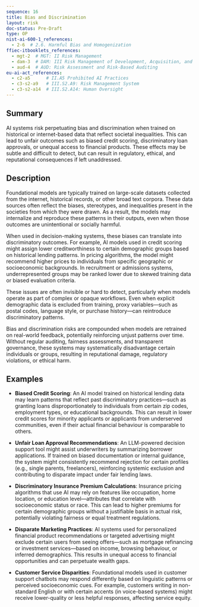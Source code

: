 ```yaml
---
sequence: 16
title: Bias and Discrimination
layout: risk
doc-status: Pre-Draft
type: OP
nist-ai-600-1_references:
  - 2-6  # 2.6. Harmful Bias and Homogenization
ffiec-itbooklets_references:
  - mgt-2  # MGT: II Risk Management
  - dam-3  # DAM: III Risk Management of Development, Acquisition, and Maintenance
  - aud-4  # AUD: Risk Assessment and Risk-Based Auditing
eu-ai-act_references:
  - c2-a5      # II.A5 Prohibited AI Practices
  - c3-s2-a9   # III.S2.A9: Risk Management System
  - c3-s2-a14  # III.S2.A14: Human Oversight
---
```


## Summary

AI systems risk perpetuating bias and discrimination when trained on historical or internet-based data that reflect societal inequalities. This can lead to unfair outcomes such as biased credit scoring, discriminatory loan approvals, or unequal access to financial products. These effects may be subtle and difficult to detect, but can result in regulatory, ethical, and reputational consequences if left unaddressed.

## Description

Foundational models are typically trained on large-scale datasets collected from the internet, historical records, or other broad text corpora. These data sources often reflect the biases, stereotypes, and inequalities present in the societies from which they were drawn. As a result, the models may internalize and reproduce these patterns in their outputs, even when those outcomes are unintentional or socially harmful.

When used in decision-making systems, these biases can translate into discriminatory outcomes. For example, AI models used in credit scoring might assign lower creditworthiness to certain demographic groups based on historical lending patterns. In pricing algorithms, the model might recommend higher prices to individuals from specific geographic or socioeconomic backgrounds. In recruitment or admissions systems, underrepresented groups may be ranked lower due to skewed training data or biased evaluation criteria.

These issues are often invisible or hard to detect, particularly when models operate as part of complex or opaque workflows. Even when explicit demographic data is excluded from training, proxy variables—such as postal codes, language style, or purchase history—can reintroduce discriminatory patterns.

Bias and discrimination risks are compounded when models are retrained on real-world feedback, potentially reinforcing unjust patterns over time. Without regular auditing, fairness assessments, and transparent governance, these systems may systematically disadvantage certain individuals or groups, resulting in reputational damage, regulatory violations, or ethical harm.

## Examples

* **Biased Credit Scoring**:
  An AI model trained on historical lending data may learn patterns that reflect past discriminatory practices—such as granting loans disproportionately to individuals from certain zip codes, employment types, or educational backgrounds. This can result in lower credit scores for minority applicants or applicants from underserved communities, even if their actual financial behaviour is comparable to others.

* **Unfair Loan Approval Recommendations**:
  An LLM-powered decision support tool might assist underwriters by summarizing borrower applications. If trained on biased documentation or internal guidance, the system might consistently recommend rejection for certain profiles (e.g., single parents, freelancers), reinforcing systemic exclusion and contributing to disparate impact under fair lending laws.

* **Discriminatory Insurance Premium Calculations**:
  Insurance pricing algorithms that use AI may rely on features like occupation, home location, or education level—attributes that correlate with socioeconomic status or race. This can lead to higher premiums for certain demographic groups without a justifiable basis in actual risk, potentially violating fairness or equal treatment regulations.

* **Disparate Marketing Practices**:
  AI systems used for personalized financial product recommendations or targeted advertising might exclude certain users from seeing offers—such as mortgage refinancing or investment services—based on income, browsing behaviour, or inferred demographics. This results in unequal access to financial opportunities and can perpetuate wealth gaps.

* **Customer Service Disparities**:
  Foundational models used in customer support chatbots may respond differently based on linguistic patterns or perceived socioeconomic cues. For example, customers writing in non-standard English or with certain accents (in voice-based systems) might receive lower-quality or less helpful responses, affecting service equity.


